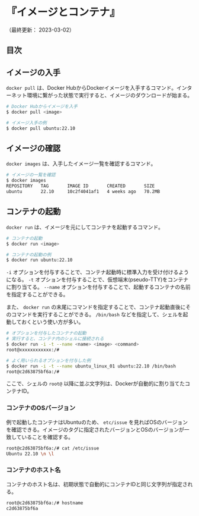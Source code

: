 # 『イメージとコンテナ』

（最終更新： 2023-03-02）


## 目次


## イメージの入手

`docker pull` は、Docker HubからDockerイメージを入手するコマンド。インターネット環境に繋がった状態で実行すると、イメージのダウンロードが始まる。

```sh
# Docker Hubからイメージを入手
$ docker pull <image>

# イメージ入手の例
$ docker pull ubuntu:22.10
```

## イメージの確認

`docker images` は、入手したイメージ一覧を確認するコマンド。

```sh
# イメージの一覧を確認
$ docker images
REPOSITORY   TAG       IMAGE ID       CREATED       SIZE
ubuntu       22.10     10c2f4041af1   4 weeks ago   70.2MB
```

## コンテナの起動

`docker run` は、イメージを元にしてコンテナを起動するコマンド。

```sh
# コンテナの起動
$ docker run <image>

# コンテナの起動の例
$ docker run ubuntu:22.10
```

`-i` オプションを付与することで、コンテナ起動時に標準入力を受け付けるようになる。 `-t` オプションを付与することで、仮想端末(pseudo-TTY)をコンテナに割り当てる。 `--name` オプションを付与することで、起動するコンテナの名前を指定することができる。

また、 `docker run` の末尾にコマンドを指定することで、コンテナ起動直後にそのコマンドを実行することができる。 `/bin/bash` などを指定して、シェルを起動しておくという使い方が多い。

```sh
# オプションを付与したコンテナの起動
# 実行すると、コンテナ内のシェルに接続される
$ docker run -i -t --name <name> <image> <command>
root@xxxxxxxxxxxx:/#

# よく用いられるオプションを付与した例
$ docker run -i -t --name ubuntu_linux_01 ubuntu:22.10 /bin/bash
root@c2d63875bf6a:/#
```

ここで、シェルの `root@` 以降に並ぶ文字列は、Dockerが自動的に割り当てたコンテナID。

### コンテナのOSバージョン

例で起動したコンテナはUbuntuのため、 `etc/issue` を見ればOSのバージョンを確認できる。イメージのタグに指定されたバージョンとOSのバージョンが一致していることを確認する。

```sh
root@c2d63875bf6a:/# cat /etc/issue
Ubuntu 22.10 \n \l
```

### コンテナのホスト名

コンテナのホスト名は、初期状態で自動的にコンテナIDと同じ文字列が指定される。

```sh
root@c2d63875bf6a:/# hostname
c2d63875bf6a
```
